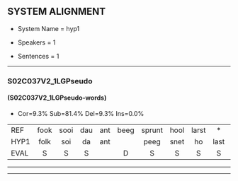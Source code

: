 
## SYSTEM ALIGNMENT

- System Name = hyp1

- Speakers = 1

- Sentences = 1

---

### S02C037V2_1LGPseudo

#### (S02C037V2_1LGPseudo-words)

- Cor=9.3%	Sub=81.4%	Del=9.3%	Ins=0.0%

|  |  |  |  |  |  |  |  |  |  |  |  |  |  |  |  |  |  |  |  |  |  |  |  |  |  |  |  |  |  |  |  |  |  |  |  |  |  |  |  |  |  |  |  |
|:--- |:---:|:---:|:---:|:---:|:---:|:---:|:---:|:---:|:---:|:---:|:---:|:---:|:---:|:---:|:---:|:---:|:---:|:---:|:---:|:---:|:---:|:---:|:---:|:---:|:---:|:---:|:---:|:---:|:---:|:---:|:---:|:---:|:---:|:---:|:---:|:---:|:---:|:---:|:---:|:---:|:---:|:---:|:---:|
| REF | fook | sooi | dau | ant | beeg | sprunt | hool | larst | * | vout | zwoei | fam | rachts | vaap | sprieuw | keng | swoers | * | doer | plirt | jien | blard | guul | hoekt | neeuw | noork | vid | * | zans | leum | haans | spaai | sjalt | heik | sank | roen | frijk | eem | schard | grek | dron | snaaf | stuid |
| HYP1 | folk | soi | da | ant |  | peeg | snet | ho | last | fav | foud | s | famfart | ffat | spri | ken | shoers | de | dog | pliegt | nie | acht | sl | hoekt |  |  | me | nog | fiet | sasamuhm | hans | spa | siord | ek | ank | goe | frijk | éé | skacht | grek |  | dronsa | strt |
| EVAL | S | S | S |  | D | S | S | S | S | S | S | S | S | S | S | S | S | S | S | S | S | S | S |  | D | D | S | S | S | S | S | S | S | S | S | S |  | S | S |  | D | S | S |
---

---
